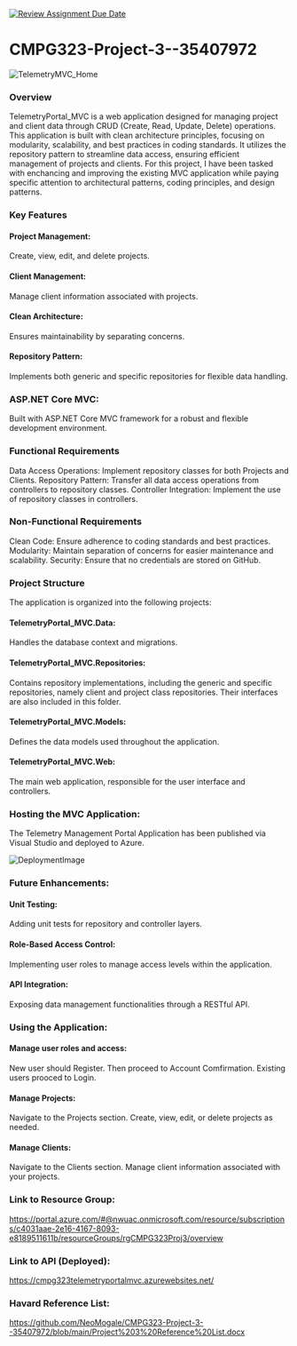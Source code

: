 [![Review Assignment Due Date](https://classroom.github.com/assets/deadline-readme-button-22041afd0340ce965d47ae6ef1cefeee28c7c493a6346c4f15d667ab976d596c.svg)](https://classroom.github.com/a/QXrtxkgT)

# CMPG323-Project-3--35407972


![TelemetryMVC_Home](https://github.com/user-attachments/assets/fcccd0ce-f8b9-4dc6-a6b4-a039c879991d)

### Overview
TelemetryPortal_MVC is a web application designed for managing project and client data through CRUD (Create, Read, Update, Delete) operations. This application is built with clean architecture principles, focusing on modularity, scalability, and best practices in coding standards. It utilizes the repository pattern to streamline data access, ensuring efficient management of projects and clients.
For this project, I have been tasked with enchancing and improving the existing MVC application while paying specific attention to architectural patterns, coding principles, and design patterns.

### Key Features
#### Project Management: 
Create, view, edit, and delete projects.
#### Client Management: 
Manage client information associated with projects.
#### Clean Architecture: 
Ensures maintainability by separating concerns.
#### Repository Pattern: 
Implements both generic and specific repositories for flexible data handling.
### ASP.NET Core MVC: 
Built with ASP.NET Core MVC framework for a robust and flexible development environment.

### Functional Requirements
Data Access Operations: Implement repository classes for both Projects and Clients.
Repository Pattern: Transfer all data access operations from controllers to repository classes.
Controller Integration: Implement the use of repository classes in controllers.

### Non-Functional Requirements
Clean Code: Ensure adherence to coding standards and best practices.
Modularity: Maintain separation of concerns for easier maintenance and scalability.
Security: Ensure that no credentials are stored on GitHub.

### Project Structure
The application is organized into the following projects:

#### TelemetryPortal_MVC.Data: 
Handles the database context and migrations.
#### TelemetryPortal_MVC.Repositories:
Contains repository implementations, including the generic and specific repositories, namely client and project class repositories. Their interfaces are also included in this folder. 
#### TelemetryPortal_MVC.Models: 
Defines the data models used throughout the application.
#### TelemetryPortal_MVC.Web: 
The main web application, responsible for the user interface and controllers.

### Hosting the MVC Application:
The Telemetry Management Portal Application has been published via Visual Studio and deployed to Azure.


![DeploymentImage](https://github.com/user-attachments/assets/427c92dc-1e7b-484a-ba80-beeb9c97798a)


### Future Enhancements:
#### Unit Testing: 
Adding unit tests for repository and controller layers.
#### Role-Based Access Control: 
Implementing user roles to manage access levels within the application.
#### API Integration: 
Exposing data management functionalities through a RESTful API.

### Using the Application:
#### Manage user roles and access:
New user should Register.
Then proceed to Account Comfirmation.
Existing users prooced to Login.

#### Manage Projects:
Navigate to the Projects section.
Create, view, edit, or delete projects as needed.

#### Manage Clients:
Navigate to the Clients section.
Manage client information associated with your projects.

### Link to Resource Group:
https://portal.azure.com/#@nwuac.onmicrosoft.com/resource/subscriptions/c4031aae-2e16-4167-8093-e8189511611b/resourceGroups/rgCMPG323Proj3/overview

### Link to API (Deployed):
https://cmpg323telemetryportalmvc.azurewebsites.net/

### Havard Reference List:
https://github.com/NeoMogale/CMPG323-Project-3--35407972/blob/main/Project%203%20Reference%20List.docx

